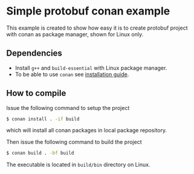 # Simple protobuf conan example

This example is created to show how easy it is to create protobuf project with conan as package manager, shown for Linux only. 


## Dependencies

* Install `g++` and `build-essential` with Linux package manager.
* To be able to use `conan` see [installation guide](https://docs.conan.io/en/latest/installation.html).


## How to compile

Issue the following command to setup the project
```bash
$ conan install . -if build
```
which will install all conan packages in local package repository.

Then issue the following command to build the project
```bash
$ conan build . -bf build
```
The executable is located in `build/bin` directory on Linux.

